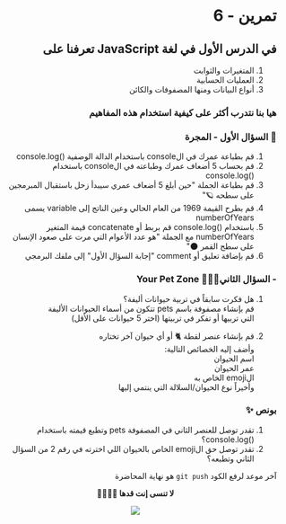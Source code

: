 <div dir="rtl">

# تمرين - 6

## في الدرس الأول في لغة JavaScript تعرفنا على

1. المتغيرات والثوابت
2. العمليات الحسابية
3. أنواع البيانات ومنها المصفوفات والكائن

### هيا بنا نتدرب أكثر على كيفية استخدام هذه المفاهيم

### 🚀 السؤال الأول - المجرة

1. قم بطباعة عمرك في الconsole باستخدام الدالة الوصفية ()console.log
2. قم بحساب 5 أضعاف عمرك وطباعته في الconsole باستخدام ()console.log
3. قم بطباعة الجملة "حين أبلغ 5 أضعاف عمري سيبدأ زحل باستقبال المبرمجين على سطحه 🪐"
4. قم بطرح القيمة 1969 من العام الحالي وعين الناتج إلى variable يسمى numberOfYears
5. باستخدام ()console.log قم بربط أو concatenate قيمة المتغير numberOfYears مع الجملة "هو عدد الأعوام التي مرت على صعود الإنسان على سطح القمر 🌑"
6. قم بإضافة تعليق أو comment "إجابة السؤال الأول" إلى ملفك البرمجي

### - السؤال الثاني🐹🐶🐰 Your Pet Zone

1. هل فكرت سابقاً في تربية حيوانات أليفة؟
   <br> قم بإنشاء مصفوفة باسم pets تتكون من أسماء الحيوانات الأليفة
   <br> التي تربيها أو تفكر في تربيتها (اختر 5
   حيوانات على الأقل)

2. قم بإنشاء عنصر لقطة 🐈 أو أي حيوان آخر تختاره
   <br> وأضف إليه الخصائص التالية:
   <br> اسم الحيوان
   <br> عمر الحيوان
   <br> الemoji الخاص به
   <br> وأخيراً نوع الحيوان/السلالة التي ينتمي إليها

### بونص ✨

1. تقدر توصل للعنصر الثاني في المصفوفة pets وتطبع قيمته باستخدام ()console.log؟
2. تقدر توصل حق الemoji الخاص بالحيوان اللي اخترته في رقم 2 من السؤال الثاني وتطبعه؟

آخر موعد لرفع الكود `git push` هو نهاية المحاضرة

<center>
<b>لا تنسى إنت قدها 👩🏻‍✈️🏅</b>

![](https://media.giphy.com/media/W5ZUxqXT1lmiysXsDE/giphy.gif)

</center>

</div>

